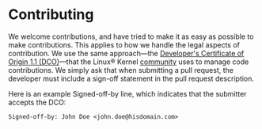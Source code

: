 # Contributing

We welcome contributions, and have tried to make it as easy as possible to make contributions.
This applies to how we handle the legal aspects of contribution. We use the same
approach&mdash;the [Developer's Certificate of Origin 1.1 (DCO)](DCO1.1.txt)&mdash;that
the Linux&reg; Kernel [community](http://elinux.org/Developer_Certificate_Of_Origin)
uses to manage code contributions. We simply ask that when submitting a pull request, the
developer must include a sign-off statement in the pull request description.

Here is an example Signed-off-by line, which indicates that the submitter accepts the DCO:

```
Signed-off-by: John Doe <john.doe@hisdomain.com>
```
